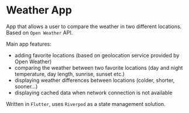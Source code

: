# Weather App

App that allows a user to compare the weather in two different locations. Based on `Open Weather` API.

Main app features:
- adding favorite locations (based on geolocation service provided by Open Weather)
- comparing the weather between two favorite locations (day and night temperature, day length, sunrise, sunset etc.)
- displaying weather differences between locations (colder, shorter, sooner...)
- displaying cached data when network connection is not available

Written in `Flutter`, uses `Riverpod` as a state management solution.